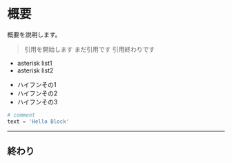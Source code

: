 # 概要
概要を説明します。

> 引用を開始します
> まだ引用です
> 引用終わりです

* asterisk list1
* asterisk list2

- ハイフンその1
- ハイフンその2
- ハイフンその3

```Python
# comment
text = 'Hello Block'
```
---
## 終わり
